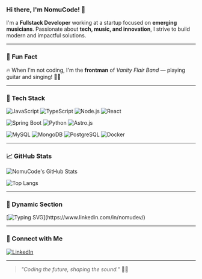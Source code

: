 ### Hi there, I'm **NomuCode**! 🚀

I'm a **Fullstack Developer** working at a startup focused on **emerging musicians**. Passionate about **tech, music, and innovation**, I strive to build modern and impactful solutions.

---

### 🎸 Fun Fact

🔥 When I'm not coding, I'm the **frontman** of *Vanity Flair Band* — playing guitar and singing! 🎤🎶

---

### 🔧 Tech Stack

![JavaScript](https://img.shields.io/badge/JavaScript-F7DF1E?style=for-the-badge&logo=javascript&logoColor=black) ![TypeScript](https://img.shields.io/badge/TypeScript-3178C6?style=for-the-badge&logo=typescript&logoColor=white) ![Node.js](https://img.shields.io/badge/Node.js-339933?style=for-the-badge&logo=node.js&logoColor=white) ![React](https://img.shields.io/badge/React-61DAFB?style=for-the-badge&logo=react&logoColor=black)

![Spring Boot](https://img.shields.io/badge/Spring%20Boot-6DB33F?style=for-the-badge&logo=spring-boot&logoColor=white) ![Python](https://img.shields.io/badge/Python-3776AB?style=for-the-badge&logo=python&logoColor=white) ![Astro.js](https://img.shields.io/badge/Astro.js-FF5D01?style=for-the-badge&logo=astro&logoColor=white)

![MySQL](https://img.shields.io/badge/MySQL-4479A1?style=for-the-badge&logo=mysql&logoColor=white) ![MongoDB](https://img.shields.io/badge/MongoDB-47A248?style=for-the-badge&logo=mongodb&logoColor=white) ![PostgreSQL](https://img.shields.io/badge/PostgreSQL-4169E1?style=for-the-badge&logo=postgresql&logoColor=white) ![Docker](https://img.shields.io/badge/Docker-2496ED?style=for-the-badge&logo=docker&logoColor=white)

---

### 📈 GitHub Stats

![NomuCode's GitHub Stats](https://github-readme-stats.vercel.app/api?username=nomucode&show_icons=true&theme=tokyonight&hide_border=true)

![Top Langs](https://github-readme-stats.vercel.app/api/top-langs/?username=nomucode&layout=compact&theme=tokyonight&hide_border=true)

---

### 🚀 Dynamic Section

[![Typing SVG](https://readme-typing-svg.herokuapp.com?font=Lato&color=00D8FF&lines=Fullstack+Developer+%7C+Music+Lover;Building+digital+experiences;Code+by+day%2C+rock+by+night!)](https://www.linkedin.com/in/nomudev/)

---

### 🔗 Connect with Me

[![LinkedIn](https://img.shields.io/badge/LinkedIn-0077B5?style=for-the-badge&logo=linkedin&logoColor=white)](https://www.linkedin.com/in/nomudev/)

---

> *"Coding the future, shaping the sound."* 🎸🎶

